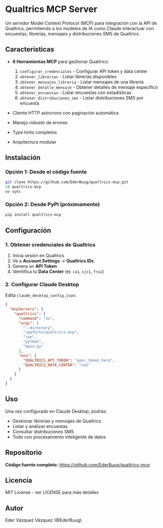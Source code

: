 # Qualtrics MCP Server

Un servidor Model Context Protocol (MCP) para integración con la API de Qualtrics, permitiendo a los modelos de IA como Claude interactuar con encuestas, librerías, mensajes y distribuciones SMS de Qualtrics.

## Características

- **6 Herramientas MCP** para gestionar Qualtrics:
  1. `configurar_credenciales` - Configurar API token y data center
  2. `obtener_librerias` - Listar librerías disponibles
  3. `obtener_mensajes_libreria` - Listar mensajes de una librería
  4. `obtener_detalle_mensaje` - Obtener detalles de mensaje específico
  5. `obtener_encuestas` - Listar encuestas con estadísticas
  6. `obtener_distribuciones_sms` - Listar distribuciones SMS por encuesta

- Cliente HTTP asíncrono con paginación automática
- Manejo robusto de errores
- Type hints completos
- Arquitectura modular

## Instalación

### Opción 1: Desde el código fuente

```bash
git clone https://github.com/EderBuug/qualtrics-mcp.git
cd qualtrics-mcp
uv sync
```

### Opción 2: Desde PyPI (próximamente)

```bash
pip install qualtrics-mcp
```

## Configuración

### 1. Obtener credenciales de Qualtrics

1. Inicia sesión en Qualtrics
2. Ve a **Account Settings** → **Qualtrics IDs**
3. Genera un **API Token**
4. Identifica tu **Data Center** (ej: `ca1`, `sjc1`, `fra1`)

### 2. Configurar Claude Desktop

Edita `claude_desktop_config.json`:

```json
{
  "mcpServers": {
    "qualtrics": {
      "command": "uv",
      "args": [
        "--directory",
        "/path/to/qualtrics-mcp",
        "run",
        "python",
        "main.py"
      ],
      "env": {
        "QUALTRICS_API_TOKEN": "your_token_here",
        "QUALTRICS_DATA_CENTER": "ca1"
      }
    }
  }
}
```

## Uso

Una vez configurado en Claude Desktop, podrás:

- Gestionar librerías y mensajes de Qualtrics
- Listar y analizar encuestas
- Consultar distribuciones SMS
- Todo con procesamiento inteligente de datos

## Repositorio

**Código fuente completo:** https://github.com/EderBuug/qualtrics-mcp

## Licencia

MIT License - ver LICENSE para más detalles

## Autor

Eder Vázquez Vázquez (@EderBuug)
